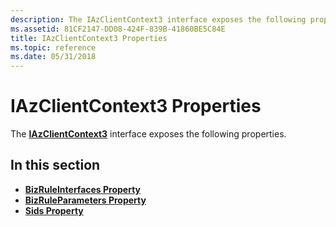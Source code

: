 ```yaml
---
description: The IAzClientContext3 interface exposes the following properties.
ms.assetid: 81CF2147-DD08-424F-839B-41860BE5C84E
title: IAzClientContext3 Properties
ms.topic: reference
ms.date: 05/31/2018
---
```


# IAzClientContext3 Properties

The [**IAzClientContext3**](/windows/desktop/api/Azroles/nn-azroles-iazclientcontext3) interface exposes the following properties.

## In this section

-   [**BizRuleInterfaces Property**](/windows/desktop/api/Azroles/nf-azroles-iazclientcontext3-get_bizruleinterfaces)
-   [**BizRuleParameters Property**](/windows/desktop/api/Azroles/nf-azroles-iazclientcontext3-get_bizruleparameters)
-   [**Sids Property**](/windows/desktop/api/Azroles/nf-azroles-iazclientcontext3-get_sids)

 

 



